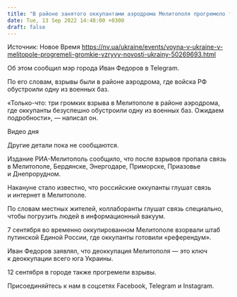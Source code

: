 ```yaml
---
title: "В районе занятого оккупантами аэродрома Мелитополя прогремело три громких взрыва — мэр"
date: Tue, 13 Sep 2022 14:48:00 +0300
draft: false
---
```

Источник: Новое Время https://nv.ua/ukraine/events/voyna-v-ukraine-v-melitopole-progremeli-gromkie-vzryvy-novosti-ukrainy-50269693.html


 Об этом сообщил мэр города Иван Федоров в Telegram.

По его словам, взрывы были в районе аэродрома, где войска РФ обустроили одну из военных баз.

«Только-что: три громких взрыва в Мелитополе в районе аэродрома, где оккупанты безуспешно обустроили одну из военных баз. Ожидаем подробности», — написал он.

 Видео дня   

Другие детали пока не сообщаются.

 Издание РИА-Мелитополь сообщило, что после взрывов пропала связь в Мелитополе, Бердянске, Энергодаре, Приморске, Приазовье и Днепрорудном.

Накануне стало известно, что российские оккупанты глушат связь и интернет в Мелитополе.

По словам местных жителей, коллаборанты глушат связь специально, чтобы погрузить людей в информационный вакуум.

7 сентября во временно оккупированном Мелитополе взорвали штаб путинской Единой России, где оккупанты готовили «референдум».

Иван Федоров заявлял, что деоккупация Мелитополя — это ключ к деоккупации всего юга Украины.

12 сентября в городе также прогремели взрывы.

Присоединяйтесь к нам в соцсетях Facebook, Telegram и Instagram.
